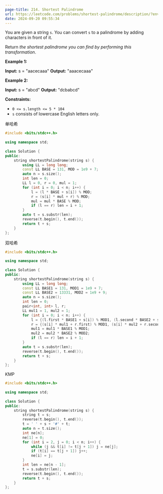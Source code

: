 ```yaml
---
page-title: 214. Shortest Palindrome
url: https://leetcode.com/problems/shortest-palindrome/description/?envType=daily-question&envId=2024-09-20
date: 2024-09-20 09:55:34
---
```

You are given a string `s`. You can convert `s` to a palindrome by adding characters in front of it.

Return *the shortest palindrome you can find by performing this transformation*.

**Example 1:**

**Input:** s = "aacecaaa"
**Output:** "aaacecaaa"

**Example 2:**

**Input:** s = "abcd"
**Output:** "dcbabcd"

**Constraints:**

-   `0 <= s.length <= 5 * 104`
-   `s` consists of lowercase English letters only.

单哈希
```cpp
#include <bits/stdc++.h>  
  
using namespace std;  
  
class Solution {  
public:  
    string shortestPalindrome(string s) {  
        using LL = long long;  
        const LL BASE = 131, MOD = 1e9 + 7;  
        auto n = s.size();  
        int len = 0;  
        LL l = 0, r = 0, mul = 1;  
        for (int i = 0; i < n; i++) {  
            l = (l * BASE + s[i]) % MOD;  
            r = (s[i] * mul + r) % MOD;  
            mul = mul * BASE % MOD;  
            if (l == r) len = i + 1;  
        }  
        auto t = s.substr(len);  
        reverse(t.begin(), t.end());  
        return t + s;  
    }  
};
```

双哈希
```cpp
#include <bits/stdc++.h>  
  
using namespace std;  
  
class Solution {  
public:  
    string shortestPalindrome(string s) {  
        using LL = long long;  
        const LL BASE1 = 131, MOD1 = 1e9 + 7;  
        const LL BASE2 = 13331, MOD2 = 1e9 + 9;  
        auto n = s.size();  
        int len = 0;  
        pair<int, int> l, r;  
        LL mul1 = 1, mul2 = 1;  
        for (int i = 0; i < n; i++) {  
            l = {(l.first * BASE1 + s[i]) % MOD1, (l.second * BASE2 + s[i]) % MOD2};  
            r = {(s[i] * mul1 + r.first) % MOD1, (s[i] * mul2 + r.second) % MOD2};  
            mul1 = mul1 * BASE1 % MOD1;  
            mul2 = mul2 * BASE2 % MOD2;  
            if (l == r) len = i + 1;  
        }  
        auto t = s.substr(len);  
        reverse(t.begin(), t.end());  
        return t + s;  
    }  
};
```

KMP
```cpp
#include <bits/stdc++.h>  
  
using namespace std;  
  
class Solution {  
public:  
    string shortestPalindrome(string s) {  
        string t = s;  
        reverse(t.begin(), t.end());  
        t = ' ' + s + '#' + t;  
        auto n = t.size();  
        int ne[n];  
        ne[1] = 0;  
        for (int i = 2, j = 0; i < n; i++) {  
            while (j && t[i] != t[j + 1]) j = ne[j];  
            if (t[i] == t[j + 1]) j++;  
            ne[i] = j;  
        }  
        int len = ne[n - 1];  
        t = s.substr(len);  
        reverse(t.begin(), t.end());  
        return t + s;  
    }  
};
```